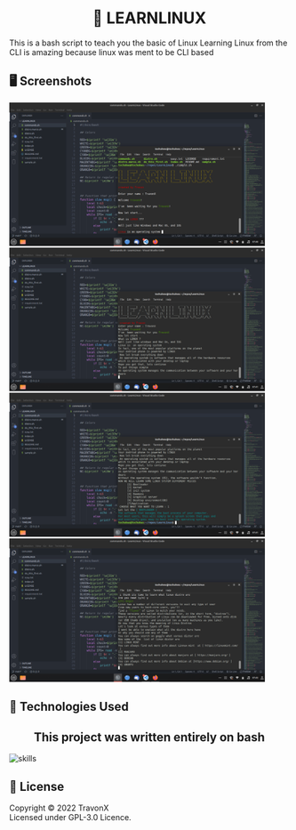 <center><h1 align="center">📝 LEARNLINUX</h1></center>


This is a bash script to teach you the basic of Linux 
Learning Linux from the CLI is amazing because linux was ment to be CLI based

## 🖥 Screenshots

<div>
  <img src="https://github.com/TravonX/LearnLinux/blob/main/first.png"  width="460px"alt="https://github.com/TravonX/LearnLinux/blob/main/first.png">
  <img src="https://github.com/TravonX/LearnLinux/blob/main/second.png" width="460px" alt="https://github.com/TravonX/LearnLinux/blob/main/second.png">
  <img src="https://github.com/TravonX/LearnLinux/blob/main/third.png" width="460px" alt="https://github.com/TravonX/LearnLinux/blob/main/third.png">
  <img src="https://github.com/TravonX/LearnLinux/blob/main/forth.png" width="460px" alt="https://github.com/TravonX/LearnLinux/blob/main/forth.png">
  </div>

## 🔬 Technologies Used 
<center><h2 align="center">This project was written entirely on bash</h2></center>

![skills](https://img.shields.io/badge/bash-green)


## 📄 License
Copyright © 2022 TravonX<br/>
Licensed under GPL-3.0 Licence.
